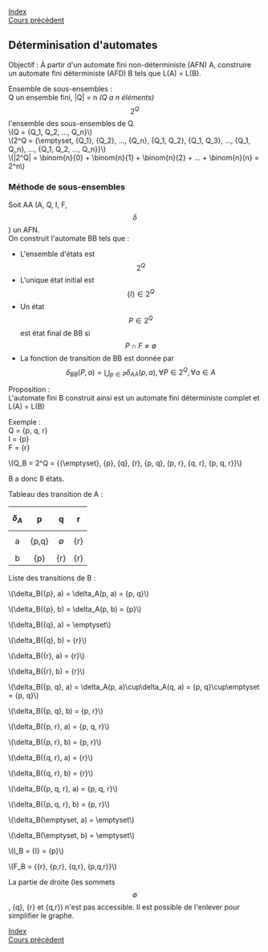 <script type="text/javascript" src="https://cdnjs.cloudflare.com/ajax/libs/mathjax/2.7.7/latest.js?config=TeX-MML-AM_CHTML"></script>
<script src="https://cdnjs.cloudflare.com/ajax/libs/viz.js/2.1.2/viz.js"></script>
<script src="https://cdnjs.cloudflare.com/ajax/libs/viz.js/2.1.2/full.render.js"></script>
<script>var viz = new Viz();</script>

[Index](./index.md)  
[Cours précédent](./cours_2.md)

## Déterminisation d'automates

Objectif : À partir d'un automate fini non-déterministe (AFN) A, construire un automate fini déterministe (AFD) B tels que L(A) = L(B).

Ensemble de sous-ensembles :   
Q un ensemble fini, |Q| = n  *(Q a n éléments)*  
$$2^Q$$ l'ensemble des sous-ensembles de Q.  
\\(Q = \{Q_1, Q_2, ..., Q_n\}\\)  
\\(2^Q = \{\emptyset, \{Q_1\}, \{Q_2\}, ..., \{Q_n\}, \{Q_1, Q_2\}, \{Q_1, Q_3\}, ..., \{Q_1, Q_n\}, ..., \{Q_1, Q_2, ..., Q_n\}\}\\)  
\\(|2^Q| = \binom{n}{0} + \binom{n}{1} + \binom{n}{2} + ... + \binom{n}{n} = 2^n\\)

### Méthode de sous-ensembles

Soit AA (A, Q, I, F, $$\delta$$) un AFN.  
On construit l'automate BB tels que :
- L'ensemble d'états est $$2^Q$$
- L'unique état initial est $$\{I\} \in 2^Q$$
- Un état $$P \in 2^Q$$ est état final de BB si $$P \cap F \neq \emptyset$$
- La fonction de transition de BB est donnée par $$\delta_{BB}(P, a) = \bigcup_{p\in P}\delta_{AA}(p, a), \forall P\in 2^Q, \forall a\in A$$

Proposition :  
L'automate fini B construit ainsi est un automate fini déterministe complet et L(A) = L(B)

Exemple :  
Q = {p, q, r}  
I = {p}  
F = {r}

<div id="grapheA"></div>
<script>
viz.renderSVGElement(` 
	digraph A {
		i -> p;
		p -> q [label="a"];
		p:nw -> p:ne [label="a,b"];
		q -> r [label="b"];
		r:nw -> r:ne [label="a,b"];
		r -> f;
		
		f [style=invis];
		i [style=invis];
		{ rank=same; i p q r f }
	}
`).then(elem => document.getElementById("grapheA").appendChild(elem)).catch(error=> console.log(error));
</script>

\\(Q_B = 2^Q = \{\{\emptyset\}, \{p\}, \{q\}, \{r\}, \{p, q\}, \{p, r\}, \{q, r\}, \{p, q, r\}\}\\)

B a donc 8 états.

Tableau des transition de A :

|$$\delta_A$$|p|q|r|
|:-:|:-:|:-:|:-:|
|a|{p,q}|$$\emptyset$$|{r}|
|b|{p}|{r}|{r}|

Liste des transitions de B :

\\(\delta_B(\{p\}, a) = \delta_A(p, a) = \{p, q\}\\)

<div id="deltaBpa"></div>
<script>
viz.renderSVGElement(` 
	digraph deltaBpa {
		p -> q [label="a"];
		
		p [label="{p}"];
		q [label="{p,q}"];
		f [style=invis];
		i [style=invis];
		{ rank=same; p q }
	}
`).then(elem => document.getElementById("deltaBpa").appendChild(elem)).catch(error=> console.log(error));
</script>

\\(\delta_B(\{p\}, b) = \delta_A(p, b) = \{p\}\\)

\\(\delta_B(\{q\}, a) = \emptyset\\)

\\(\delta_B(\{q\}, b) = \{r\}\\)

\\(\delta_B(\{r\}, a) = \{r\}\\)

\\(\delta_B(\{r\}, b) = \{r\}\\)

\\(\delta_B(\{p, q\}, a) = \delta_A(p, a)\cup\delta_A(q, a) = \{p, q\}\cup\emptyset = \{p, q\}\\)

\\(\delta_B(\{p, q\}, b) = \{p, r\}\\)

\\(\delta_B(\{p, r\}, a) = \{p, q, r\}\\)

\\(\delta_B(\{p, r\}, b) = \{p, r\}\\)

\\(\delta_B(\{q, r\}, a) = \{r\}\\)

\\(\delta_B(\{q, r\}, b) = \{r\}\\)

\\(\delta_B(\{p, q, r\}, a) = \{p, q, r\}\\)

\\(\delta_B(\{p, q, r\}, b) = \{p, r\}\\)

\\(\delta_B(\emptyset, a) = \emptyset\\)

\\(\delta_B(\emptyset, b) = \emptyset\\)

\\(I_B = \{I\} = \{p\}\\)

\\(F_B = \{\{r\}, \{p,r\}, \{q,r\}, \{p,q,r\}\}\\)

<div id="grapheB"></div>
<script>
viz.renderSVGElement(` 
	digraph B {
		i -> 1;
		1:nw -> 1:ne [label="b"];
		1 -> 2 [label="a"];
		2:nw -> 2:ne  [label="a"];
		2 -> 3 [label="b"];
		3:nw -> 3:ne [label="b"];
		3 -> f1;
		3 -> 4 [label="a"];
		4 -> 3 [label="b"];
		4:nw -> 4:ne [label="a"];
		4 -> f2;
		5:nw -> 5:ne [label="a,b"];
		6 -> 5 [label="a", constraint=false];
		6 -> 7 [label="b"];
		7:nw -> 7:ne [label="a,b"];
		7 -> f3;
		8 -> 7 [label="a,b", constraint=false];	
		8 -> f4;
		
		1 [label="{p}"];
		2 [label="{p,q}"];
		3 [label="{p,r}"];
		4 [label="{p,q,r}"];
		5 [label="&empty;"];
		6 [label="{q}"];
		7 [label="{r}"];
		8 [label="{q,r}"];
		
		f1 [style=invis];
		f2 [style=invis];
		f3 [style=invis];
		f4 [style=invis];
		i [style=invis];
		{ rank=same; i 1 2 3 4 }
		{ rank=same; 5 6 7 8 }
	}
`).then(elem => document.getElementById("grapheB").appendChild(elem)).catch(error=> console.log(error));
</script>

La partie de droite (les sommets $$\emptyset$$, {q}, {r} et {q,r}) n'est pas accessible. Il est possible de l'enlever pour simplifier le graphe.


[Index](./index.md)  
[Cours précédent](./cours_2.md)
